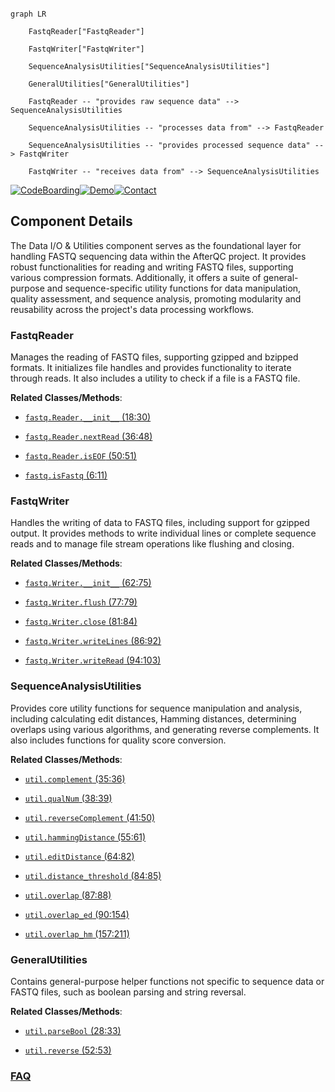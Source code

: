 ```mermaid

graph LR

    FastqReader["FastqReader"]

    FastqWriter["FastqWriter"]

    SequenceAnalysisUtilities["SequenceAnalysisUtilities"]

    GeneralUtilities["GeneralUtilities"]

    FastqReader -- "provides raw sequence data" --> SequenceAnalysisUtilities

    SequenceAnalysisUtilities -- "processes data from" --> FastqReader

    SequenceAnalysisUtilities -- "provides processed sequence data" --> FastqWriter

    FastqWriter -- "receives data from" --> SequenceAnalysisUtilities

```

[![CodeBoarding](https://img.shields.io/badge/Generated%20by-CodeBoarding-9cf?style=flat-square)](https://github.com/CodeBoarding/GeneratedOnBoardings)[![Demo](https://img.shields.io/badge/Try%20our-Demo-blue?style=flat-square)](https://www.codeboarding.org/demo)[![Contact](https://img.shields.io/badge/Contact%20us%20-%20contact@codeboarding.org-lightgrey?style=flat-square)](mailto:contact@codeboarding.org)



## Component Details



The Data I/O & Utilities component serves as the foundational layer for handling FASTQ sequencing data within the AfterQC project. It provides robust functionalities for reading and writing FASTQ files, supporting various compression formats. Additionally, it offers a suite of general-purpose and sequence-specific utility functions for data manipulation, quality assessment, and sequence analysis, promoting modularity and reusability across the project's data processing workflows.



### FastqReader

Manages the reading of FASTQ files, supporting gzipped and bzipped formats. It initializes file handles and provides functionality to iterate through reads. It also includes a utility to check if a file is a FASTQ file.





**Related Classes/Methods**:



- <a href="https://github.com/OpenGene/AfterQC/blob/master/fastq.py#L18-L30" target="_blank" rel="noopener noreferrer">`fastq.Reader.__init__` (18:30)</a>

- <a href="https://github.com/OpenGene/AfterQC/blob/master/fastq.py#L36-L48" target="_blank" rel="noopener noreferrer">`fastq.Reader.nextRead` (36:48)</a>

- <a href="https://github.com/OpenGene/AfterQC/blob/master/fastq.py#L50-L51" target="_blank" rel="noopener noreferrer">`fastq.Reader.isEOF` (50:51)</a>

- <a href="https://github.com/OpenGene/AfterQC/blob/master/fastq.py#L6-L11" target="_blank" rel="noopener noreferrer">`fastq.isFastq` (6:11)</a>





### FastqWriter

Handles the writing of data to FASTQ files, including support for gzipped output. It provides methods to write individual lines or complete sequence reads and to manage file stream operations like flushing and closing.





**Related Classes/Methods**:



- <a href="https://github.com/OpenGene/AfterQC/blob/master/fastq.py#L62-L75" target="_blank" rel="noopener noreferrer">`fastq.Writer.__init__` (62:75)</a>

- <a href="https://github.com/OpenGene/AfterQC/blob/master/fastq.py#L77-L79" target="_blank" rel="noopener noreferrer">`fastq.Writer.flush` (77:79)</a>

- <a href="https://github.com/OpenGene/AfterQC/blob/master/fastq.py#L81-L84" target="_blank" rel="noopener noreferrer">`fastq.Writer.close` (81:84)</a>

- <a href="https://github.com/OpenGene/AfterQC/blob/master/fastq.py#L86-L92" target="_blank" rel="noopener noreferrer">`fastq.Writer.writeLines` (86:92)</a>

- <a href="https://github.com/OpenGene/AfterQC/blob/master/fastq.py#L94-L103" target="_blank" rel="noopener noreferrer">`fastq.Writer.writeRead` (94:103)</a>





### SequenceAnalysisUtilities

Provides core utility functions for sequence manipulation and analysis, including calculating edit distances, Hamming distances, determining overlaps using various algorithms, and generating reverse complements. It also includes functions for quality score conversion.





**Related Classes/Methods**:



- <a href="https://github.com/OpenGene/AfterQC/blob/master/util.py#L35-L36" target="_blank" rel="noopener noreferrer">`util.complement` (35:36)</a>

- <a href="https://github.com/OpenGene/AfterQC/blob/master/util.py#L38-L39" target="_blank" rel="noopener noreferrer">`util.qualNum` (38:39)</a>

- <a href="https://github.com/OpenGene/AfterQC/blob/master/util.py#L41-L50" target="_blank" rel="noopener noreferrer">`util.reverseComplement` (41:50)</a>

- <a href="https://github.com/OpenGene/AfterQC/blob/master/util.py#L55-L61" target="_blank" rel="noopener noreferrer">`util.hammingDistance` (55:61)</a>

- <a href="https://github.com/OpenGene/AfterQC/blob/master/util.py#L64-L82" target="_blank" rel="noopener noreferrer">`util.editDistance` (64:82)</a>

- <a href="https://github.com/OpenGene/AfterQC/blob/master/util.py#L84-L85" target="_blank" rel="noopener noreferrer">`util.distance_threshold` (84:85)</a>

- <a href="https://github.com/OpenGene/AfterQC/blob/master/util.py#L87-L88" target="_blank" rel="noopener noreferrer">`util.overlap` (87:88)</a>

- <a href="https://github.com/OpenGene/AfterQC/blob/master/util.py#L90-L154" target="_blank" rel="noopener noreferrer">`util.overlap_ed` (90:154)</a>

- <a href="https://github.com/OpenGene/AfterQC/blob/master/util.py#L157-L211" target="_blank" rel="noopener noreferrer">`util.overlap_hm` (157:211)</a>





### GeneralUtilities

Contains general-purpose helper functions not specific to sequence data or FASTQ files, such as boolean parsing and string reversal.





**Related Classes/Methods**:



- <a href="https://github.com/OpenGene/AfterQC/blob/master/util.py#L28-L33" target="_blank" rel="noopener noreferrer">`util.parseBool` (28:33)</a>

- <a href="https://github.com/OpenGene/AfterQC/blob/master/util.py#L52-L53" target="_blank" rel="noopener noreferrer">`util.reverse` (52:53)</a>









### [FAQ](https://github.com/CodeBoarding/GeneratedOnBoardings/tree/main?tab=readme-ov-file#faq)
